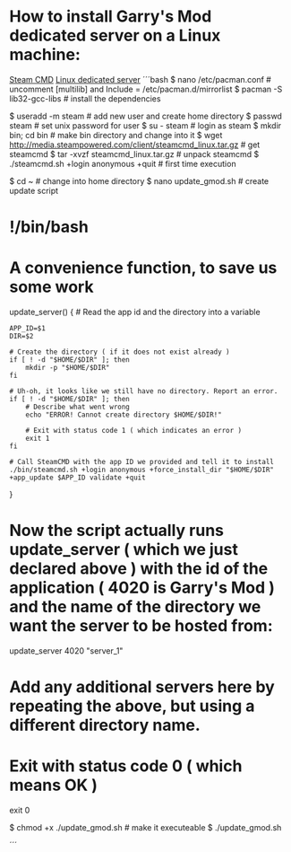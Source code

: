 # How to install Garry's Mod dedicated server on a Linux machine:
[Steam CMD](https://developer.valvesoftware.com/wiki/SteamCMD#32-bit_libraries_on_64-bit_Linux_systems)
[Linux dedicated server](http://wiki.garrysmod.com/page/Linux_Dedicated_Server_Hosting)
´´´bash
$ nano /etc/pacman.conf                                                 # uncomment [multilib] and Include = /etc/pacman.d/mirrorlist
$ pacman -S lib32-gcc-libs                                              # install the dependencies

$ useradd -m steam                                                      # add new user and create home directory
$ passwd steam                                                          # set unix password for user
$ su - steam                                                            # login as steam
$ mkdir bin; cd bin			                                # make bin directory and change into it
$ wget http://media.steampowered.com/client/steamcmd_linux.tar.gz	# get steamcmd
$ tar -xvzf steamcmd_linux.tar.gz                                       # unpack steamcmd
$ ./steamcmd.sh +login anonymous +quit					# first time execution

$ cd ~                                                                  # change into home directory
$ nano update_gmod.sh                                                   # create update script
# !/bin/bash

# A convenience function, to save us some work
update_server() {
	# Read the app id and the directory into a variable

	APP_ID=$1
	DIR=$2

	# Create the directory ( if it does not exist already )
	if [ ! -d "$HOME/$DIR" ]; then
		mkdir -p "$HOME/$DIR"
	fi

	# Uh-oh, it looks like we still have no directory. Report an error.
	if [ ! -d "$HOME/$DIR" ]; then
		# Describe what went wrong
		echo "ERROR! Cannot create directory $HOME/$DIR!"

		# Exit with status code 1 ( which indicates an error )
		exit 1
	fi

	# Call SteamCMD with the app ID we provided and tell it to install
	./bin/steamcmd.sh +login anonymous +force_install_dir "$HOME/$DIR" +app_update $APP_ID validate +quit
}

# Now the script actually runs update_server ( which we just declared above ) with the id of the application ( 4020 is Garry's Mod ) and the name of the directory we want the server to be hosted from:

update_server 4020 "server_1"

# Add any additional servers here by repeating the above, but using a different directory name.

# Exit with status code 0 ( which means OK )
exit 0

$ chmod +x ./update_gmod.sh                                             # make it executeable
$ ./update_gmod.sh

´´´
